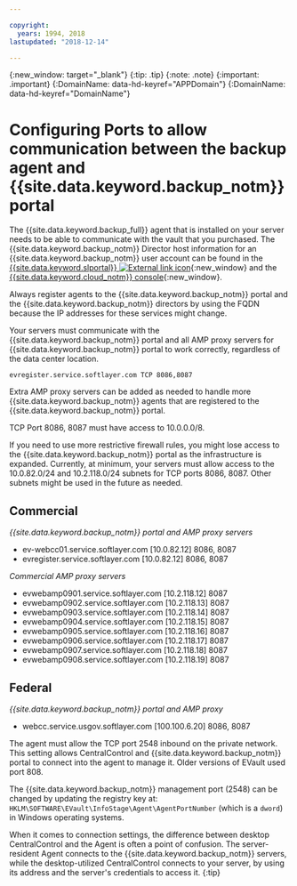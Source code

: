 ```yaml
---

copyright:
  years: 1994, 2018
lastupdated: "2018-12-14"

---
```

{:new_window: target="_blank"}
{:tip: .tip}
{:note: .note}
{:important: .important}
{:DomainName: data-hd-keyref="APPDomain"}
{:DomainName: data-hd-keyref="DomainName"}

# Configuring Ports to allow communication between the backup agent and {{site.data.keyword.backup_notm}} portal

The {{site.data.keyword.backup_full}} agent that is installed on your server needs to be able to communicate with the vault that you purchased. The {{site.data.keyword.backup_notm}} Director host information for an {{site.data.keyword.backup_notm}} user account can be found in the [{{site.data.keyword.slportal}} ![External link icon](../../icons/launch-glyph.svg "External link icon")](https://control.softlayer.com/){:new_window} and the [{{site.data.keyword.cloud_notm}} console](https://{DomainName}/catalog/){:new_window}.

Always register agents to the {{site.data.keyword.backup_notm}} portal and the {{site.data.keyword.backup_notm}} directors by using the FQDN because the IP addresses for these services might change.

Your servers must communicate with the {{site.data.keyword.backup_notm}} portal and all AMP proxy servers for {{site.data.keyword.backup_notm}} portal to work correctly, regardless of the data center location.

```
evregister.service.softlayer.com TCP 8086,8087
```

Extra AMP proxy servers can be added as needed to handle more {{site.data.keyword.backup_notm}} agents that are registered to the {{site.data.keyword.backup_notm}} portal.

TCP Port 8086, 8087 must have access to 10.0.0.0/8.

If you need to use more restrictive firewall rules, you might lose access to the {{site.data.keyword.backup_notm}} portal as the infrastructure is expanded. Currently, at minimum, your servers must allow access to the 10.0.82.0/24 and 10.2.118.0/24 subnets for TCP ports 8086, 8087. Other subnets might be used in the future as needed.

## Commercial

*{{site.data.keyword.backup_notm}} portal and AMP proxy servers*

- ev-webcc01.service.softlayer.com [10.0.82.12] 8086, 8087
- evregister.service.softlayer.com [10.0.82.12] 8086, 8087

*Commercial AMP proxy servers*

- evwebamp0901.service.softlayer.com [10.2.118.12] 8087
- evwebamp0902.service.softlayer.com [10.2.118.13] 8087
- evwebamp0903.service.softlayer.com [10.2.118.14] 8087
- evwebamp0904.service.softlayer.com [10.2.118.15] 8087
- evwebamp0905.service.softlayer.com [10.2.118.16] 8087
- evwebamp0906.service.softlayer.com [10.2.118.17] 8087
- evwebamp0907.service.softlayer.com [10.2.118.18] 8087
- evwebamp0908.service.softlayer.com [10.2.118.19] 8087

## Federal

*{{site.data.keyword.backup_notm}} portal and AMP proxy*

- webcc.service.usgov.softlayer.com [100.100.6.20] 8086, 8087

The agent must allow the TCP port 2548 inbound on the private network. This setting allows CentralControl and {{site.data.keyword.backup_notm}} portal to connect into the agent to manage it. Older versions of EVault used port 808.

The {{site.data.keyword.backup_notm}} management port (2548) can be changed by updating the registry key at: `HKLM\SOFTWARE\EVault\InfoStage\Agent\AgentPortNumber` (which is a `dword`) in Windows operating systems.

When it comes to connection settings, the difference between desktop CentralControl and the Agent is often a point of confusion. The server-resident Agent connects to the {{site.data.keyword.backup_notm}} servers, while the desktop-utilized CentralControl connects to your server, by using its address and the server's credentials to access it.
{:tip}
